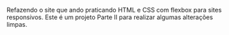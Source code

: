 Refazendo o site que ando praticando HTML e CSS com flexbox para sites responsivos.
Este é um projeto Parte II para realizar algumas alterações limpas.